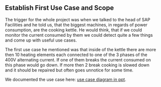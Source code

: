 ## Establish First Use Case and Scope

The trigger for the whole project was when we talked to the head of SAP Facilities and he told us, that the biggest machines, in regards of power consumption, are the cooking kettle. He would think, that if we could monitor the current consumed by them we could detect quite a few things and come up with useful use cases. 

The first use case he mentioned was that inside of the kettle there are more then 10 heating elements each connected to one of the 3 phases of the 400V alternating current. If one of them breaks the current consumed on this phase would go down. If more then 2 break cooking is slowed down and it should be repaired but often goes unnotice for some time.

We documented the use case here: [use case diagram in ppt](UseCaseDiagram-KettleMonitoring.pptx).